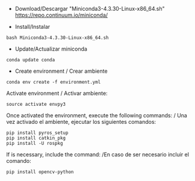 * Download/Descargar "Miniconda3-4.3.30-Linux-x86_64.sh" https://repo.continuum.io/miniconda/

* Install/Instalar
```
bash Miniconda3-4.3.30-Linux-x86_64.sh
```

* Update/Actualizar miniconda
```
conda update conda
```

* Create environment / Crear ambiente
```
conda env create -f environment.yml
```

Activate environment / Activar ambiente:
```
source activate envpy3
```

Once activated the environment, execute the following commands:
/ Una vez activado el ambiente, ejecutar los siguientes comandos:
```
pip install pyros_setup
pip install catkin_pkg
pip install -U rospkg
```
If is necessary, include the command:
/En caso de ser necesario incluir el comando:
```
pip install opencv-python
```
